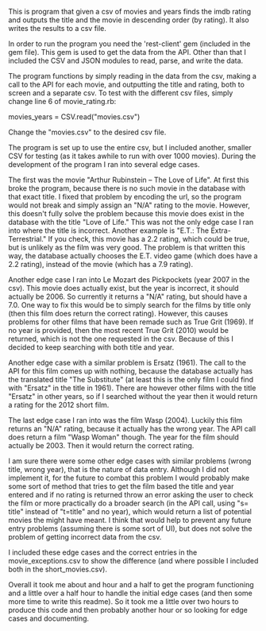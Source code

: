 This is program that given a csv of movies and years finds the imdb rating and outputs the title and the movie in descending order (by rating). It also writes the results to a csv file.

In order to run the program you need the 'rest-client' gem (included in the gem file). This gem is used to get the data from the API. Other than that I included the CSV and JSON modules to read, parse, and write the data.

The program functions by simply reading in the data from the csv, making a call to the API for each movie, and outputting the title and rating, both to screen and a separate csv. To test with the different csv files, simply change line 6 of movie_rating.rb:

movies_years = CSV.read("movies.csv")

Change the "movies.csv" to the desired csv file.

The program is set up to use the entire csv, but I included another, smaller CSV for testing (as it takes awhile to run with over 1000 movies). During the development of the program I ran into several edge cases.

The first was the movie "Arthur Rubinstein – The Love of Life". At first this broke the program, because there is no such movie in the database with that exact title. I fixed that problem by encoding the url, so the program would not break and simply assign an "N/A" rating to the movie. However, this doesn't fully solve the problem because this movie does exist in the database with the title "Love of Life." This was not the only edge case I ran into where the title is incorrect. Another example is "E.T.: The Extra-Terrestrial." If you check, this movie has a 2.2 rating, which could be true, but is unlikely as the film was very good. The problem is that written this way, the database actually chooses the E.T. video game (which does have a 2.2 rating), instead of the movie (which has a 7.9 rating).

Another edge case I ran into Le Mozart des Pickpockets (year 2007 in the csv). This movie does actually exist, but the year is incorrect, it should actually be 2006. So currently it returns a "N/A" rating, but should have a 7.0. One way to fix this would be to simply search for the films by title only (then this film does return the correct rating). However, this causes problems for other films that have been remade such as True Grit (1969). If no year is provided, then the most recent True Grit (2010) would be returned, which is not the one requested in the csv. Because of this I decided to keep searching with both title and year.

Another edge case with a similar problem is Ersatz (1961). The call to the API for this film comes up with nothing, because the database actually has the translated title "The Substitute" (at least this is the only film I could find with "Ersatz" in the title in 1961). There are however other films with the title "Ersatz" in other years, so if I searched without the year then it would return a rating for the 2012 short film.

The last edge case I ran into was the film Wasp (2004). Luckily this film returns an "N/A" rating, because it actually has the wrong year. The API call does return a film "Wasp Woman" though. The year for the film should actually be 2003. Then it would return the correct rating.

I am sure there were some other edge cases with similar problems (wrong title, wrong year), that is the nature of data entry. Although I did not implement it, for the future to combat this problem I would probably make some sort of method that tries to get the film based the title and year entered and if no rating is returned throw an error asking the user to check the film or more practically do a broader search (in the API call, using "s= title" instead of "t=title" and no year), which would return a list of potential movies the might have meant. I think that would help to prevent any future entry problems (assuming there is some sort of UI), but does not solve the problem of getting incorrect data from the csv.

I included these edge cases and the correct entries in the movie_exceptions.csv to show the difference (and where possible I included both in the short_movies.csv).

Overall it took me about and hour and a half to get the program functioning and a little over a half hour to handle the initial edge cases (and then some more time to write this readme). So it took me a little over two hours to produce this code and then probably another hour or so looking for edge cases and documenting.
